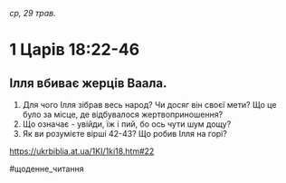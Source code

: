 
_ср, 29 трав._

# 1 Царів 18:22-46

## Ілля вбиває жерців Ваала.
1. Для чого Ілля зібрав весь народ? Чи досяг він своєї мети? Що це було за місце, де відбувалося жертвоприношення?
2. Що означає - увійди, їж і пий, бо ось чути шум дощу?
3. Як ви розумієте вірші 42-43? Що робив Ілля на горі?

https://ukrbiblia.at.ua/1KI/1ki18.htm#22 

#щоденне_читання
